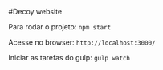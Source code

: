 #Decoy
website

Para rodar o projeto: `npm start`

Acesse no browser: `http://localhost:3000/`

Iniciar as tarefas do gulp: `gulp watch`
